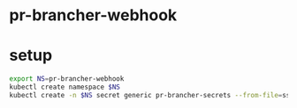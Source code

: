 # pr-brancher-webhook


# setup
```bash
export NS=pr-brancher-webhook
kubectl create namespace $NS
kubectl create -n $NS secret generic pr-brancher-secrets --from-file=ssh_pk=./id_rsa

```
